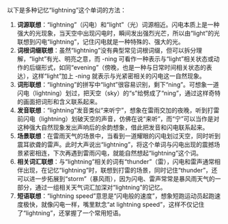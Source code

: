 以下是多种记忆“lightning”这个单词的方法：
1. **词源联想**：“lightning”（闪电）和“light”（光）词源相近。闪电本质上是一种强大的光现象，当天空中出现闪电时，瞬间发出强烈光芒，所以由“light”的光联想到闪电“lightning”，记住闪电就是一种特殊的、强大的光。
2. **词根词缀联想**：虽然“lightning”没有典型常见词根词缀，但可以拆分理解，“light”有光、明亮之意，而 -ning 可看作一种表示与“light”相关状态或动作的后缀形式，如同“evening”（傍晚，也是一种与日常时间相关状态的表达），这样“light”加上 -ning 就表示与光紧密相关的闪电这一自然现象。
3. **词形联想**：“lightning”的拼写中“light”很容易识别，剩下“ning”。可想象一道闪电（lightning）划过，把天空（sky）的“s”给劈成了“ning”，通过这样奇特的画面把词形和含义联系起来。
4. **发音联想**：“lightning”发音类似“来听宁”，想象在雷雨交加的夜晚，听到打雷前闪电（lightning）划破天空的声音，仿佛在说“来听”，而“宁”可以当作是对这种强大自然现象发出声响后的余韵想象，借此把发音和闪电联系起来。
5. **场景联想**：在雷雨天气的场景中，当看到一道耀眼的闪电划过天空，同时听到震耳欲聋的雷声。此时大声说出“lightning”，将这个单词与闪电出现的震撼场景紧密相连，下次再遇到雷雨闪电，就能自然想起“lightning”这个词。
6. **相关词汇联想**：与“lightning”相关的词有“thunder”（雷），闪电和雷声通常相伴出现，在记忆“lightning”时，联想到打雷的场景，同时记住“thunder”，还可以进一步拓展到“storm”（暴风雨），因为闪电、雷声常常是暴风雨天气的一部分，通过一组相关天气词汇加深对“lightning”的记忆。
7. **短语联想**：“lightning speed”意思是“闪电般的速度”，想象短跑运动员起跑速度极快，就像闪电一样，嘴里默念“at lightning speed”，这样不仅记住了“lightning”，还掌握了一个常用短语。 